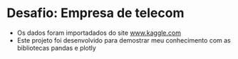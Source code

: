# Desafio: Empresa de telecom
- Os dados foram importadados do site www.kaggle.com
- Este projeto foi desenvolvido para demostrar meu conhecimento com as bibliotecas pandas e plotly
